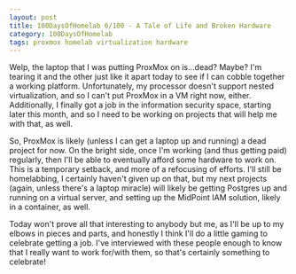 ```yaml
---
layout: post
title: 100DaysOfHomelab 6/100 - A Tale of Life and Broken Hardware
category: 100DaysOfHomelab
tags: proxmox homelab virtualization hardware 
---
```

Welp, the laptop that I was putting ProxMox on is...dead? Maybe? I'm tearing it and the other just like it apart today to see if I can cobble together a working platform. Unfortunately, my processor doesn't support nested virtualization, and so I can't put ProxMox in a VM right now, either. Additionally, I finally got a job in the information security space, starting later this month, and so I need to be working on projects that will help me with that, as well.

So, ProxMox is likely (unless I can get a laptop up and running) a dead project for now. On the bright side, once I'm working (and thus getting paid) regularly, then I'll be able to eventually afford some hardware to work on. This is a temporary setback, and more of a refocusing of efforts. I'll still be homelabbing, I certainly haven't given up on that, but my next projects (again, unless there's a laptop miracle) will likely be getting Postgres up and running on a virtual server, and setting up the MidPoint IAM solution, likely in a container, as well.

Today won't prove all that interesting to anybody but me, as I'll be up to my elbows in pieces and parts, and honestly I think I'll do a little gaming to celebrate getting a job. I've interviewed with these people enough to know that I really want to work for/with them, so that's certainly something to celebrate!